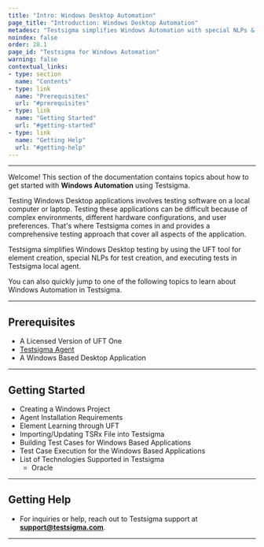 ```yaml
---
title: "Intro: Windows Desktop Automation"
page_title: "Introduction: Windows Desktop Automation"
metadesc: "Testsigma simplifies Windows Automation with special NLPs & object based authoring | This article discusses how to create & execute tests for Windows Automation"
noindex: false
order: 28.1
page_id: "Testsigma for Windows Automation"
warning: false
contextual_links:
- type: section
  name: "Contents"
- type: link
  name: "Prerequisites"
  url: "#prerequisites"
- type: link
  name: "Getting Started"
  url: "#getting-started"
- type: link
  name: "Getting Help"
  url: "#getting-help"
---
```


---

Welcome! This section of the documentation contains topics about how to get started with **Windows Automation** using Testsigma.

Testing Windows Desktop applications involves testing software on a local computer or laptop. Testing these applications can be difficult because of complex environments, different hardware configurations, and user preferences. That's where Testsigma comes in and provides a comprehensive testing approach that cover all aspects of the application.

Testsigma simplifies Windows Desktop testing by using the UFT tool for element creation, special NLPs for test creation, and executing tests in Testsigma local agent.

You can also quickly jump to one of the following topics to learn about Windows Automation in Testsigma. 

---

## **Prerequisites**

- A Licensed Version of UFT One
- [Testsigma Agent](https://testsigma.com/docs/agent/overview/)
- A Windows Based Desktop Application

---

## **Getting Started** 
- Creating a Windows Project
- Agent Installation Requirements
- Element Learning through UFT
- Importing/Updating TSRx File into Testsigma
- Building Test Cases for Windows Based Applications
- Test Case Execution for the Windows Based Applications
- List of Technologies Supported in Testsigma
    - Oracle

---

## **Getting Help**

- For inquiries or help, reach out to Testsigma support at **support@testsigma.com**.

---